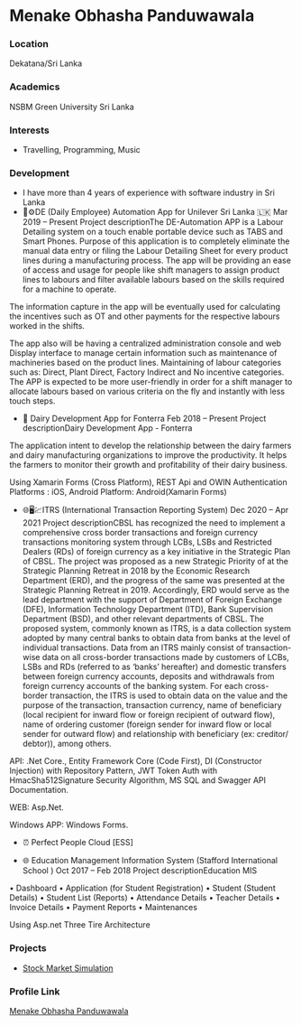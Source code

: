 # Menake Obhasha Panduwawala

### Location

Dekatana/Sri Lanka

### Academics

NSBM Green University Sri Lanka

### Interests

- Travelling, Programming, Music

### Development

- I have more than 4 years of experience with software industry in Sri Lanka
- 📱⚙️DE (Daily Employee) Automation App for Unilever Sri Lanka 🇱🇰
Mar 2019 – Present
Project descriptionThe DE-Automation APP is a Labour Detailing system on a touch enable portable device such as TABS and Smart Phones. Purpose of this application is to completely eliminate the manual data entry or filing the Labour Detailing Sheet for every product lines during a manufacturing process. The app will be providing an ease of access and usage for people like shift managers to assign product lines to labours and filter available labours based on the skills required for a machine to operate.

The information capture in the app will be eventually used for calculating the incentives such as OT and other payments for the respective labours worked in the shifts.

The app also will be having a centralized administration console and web Display interface to manage certain information such as maintenance of machineries based on the product lines. Maintaining of labour categories such as: Direct, Plant Direct, Factory Indirect and No incentive categories. The APP is expected to be more user-friendly in order for a shift manager to allocate labours based on various criteria on the fly and instantly with less touch steps.

- 📱 Dairy Development App for Fonterra
Feb 2018 – Present
Project descriptionDairy Development App - Fonterra

The application intent to develop the relationship between the dairy farmers and dairy manufacturing organizations to improve the productivity. It helps the farmers to monitor their growth and profitability of their dairy business. 

Using Xamarin Forms (Cross Platform), REST Api and OWIN Authentication 
Platforms : iOS, Android
Platform: Android(Xamarin Forms)

- 🌐🖥💹ITRS (International Transaction Reporting System)
Dec 2020 – Apr 2021
Project descriptionCBSL has recognized the need to implement a comprehensive cross border transactions and foreign currency transactions monitoring system through LCBs, LSBs and Restricted Dealers (RDs) of foreign currency as a key initiative in the Strategic Plan of CBSL. The project was proposed as a new Strategic Priority of at the Strategic Planning Retreat in 2018 by the Economic Research Department (ERD), and the progress of the same was presented at the Strategic Planning Retreat in 2019. Accordingly, ERD would serve as the lead department with the support of Department of Foreign Exchange (DFE), Information Technology Department (ITD), Bank Supervision Department (BSD), and other relevant departments of CBSL.
The proposed system, commonly known as ITRS, is a data collection system adopted by many central banks to obtain data from banks at the level of individual transactions. Data from an ITRS mainly consist of transaction- wise data on all cross-border transactions made by customers of LCBs, LSBs and RDs (referred to as ‘banks’ hereafter) and domestic
transfers between foreign currency accounts, deposits and withdrawals from foreign currency accounts of the banking system. For each cross-border transaction, the ITRS is used to obtain data on the value and the purpose of the transaction, transaction currency, name of beneficiary (local recipient for inward flow or foreign recipient of outward flow), name of ordering customer (foreign sender for inward flow or local sender for outward flow) and relationship with beneficiary (ex: creditor/ debtor)), among others.

API: .Net Core., Entity Framework Core (Code First), DI (Constructor Injection) with Repository Pattern, JWT Token Auth with HmacSha512Signature Security Algorithm, MS SQL and Swagger API Documentation.

WEB: Asp.Net.

Windows APP: Windows Forms.

- ⏰ Perfect People Cloud [ESS]

- 🌐 Education Management Information System (Stafford International School )
Oct 2017 – Feb 2018
Project descriptionEducation MIS

• Dashboard 
• Application (for Student Registration)
• Student (Student Details)
• Student List (Reports)
• Attendance Details 
• Teacher Details 
• Invoice Details 
• Payment Reports
• Maintenances 

Using Asp.net Three Tire Architecture
### Projects

- [Stock Market Simulation](https://github.com/menakeobhasha/AssassinsRepo) 

### Profile Link

[Menake Obhasha Panduwawala](Ghttps://github.com/menakeobhasha)
